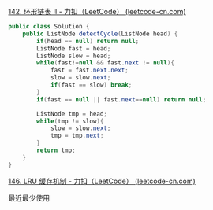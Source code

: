 [142. 环形链表 II - 力扣（LeetCode） (leetcode-cn.com)](https://leetcode-cn.com/problems/linked-list-cycle-ii/)

```java
public class Solution {
    public ListNode detectCycle(ListNode head) {
        if(head == null) return null;
        ListNode fast = head;
        ListNode slow = head;
        while(fast!=null && fast.next != null){
            fast = fast.next.next;
            slow = slow.next;
            if(fast == slow) break;
        }
        if(fast == null || fast.next==null) return null;

        ListNode tmp = head;
        while(tmp != slow){
            slow = slow.next;
            tmp = tmp.next;
        }
        return tmp;
    }
}
```

[146. LRU 缓存机制 - 力扣（LeetCode） (leetcode-cn.com)](https://leetcode-cn.com/problems/lru-cache/)

最近最少使用

```java

```
